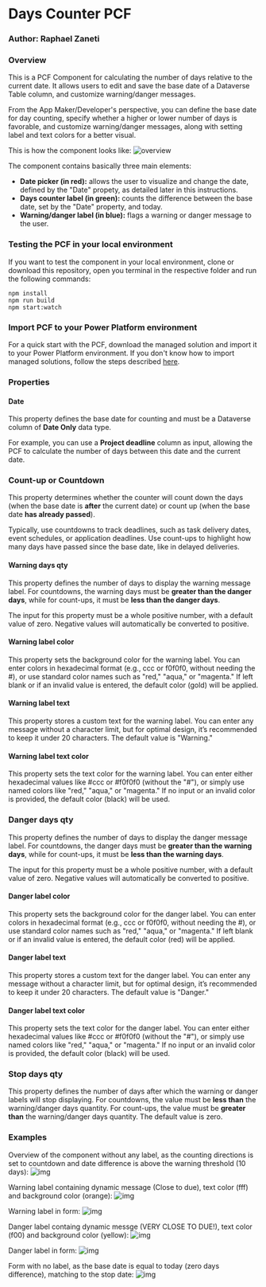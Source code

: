 # Days Counter PCF
### Author: Raphael Zaneti

### Overview
This is a PCF Component for calculating the number of days relative to the current date. It allows users to edit and save the base date of a Dataverse Table column, and customize warning/danger messages. 

From the App Maker/Developer's perspective, you can define the base date for day counting, specify whether a higher or lower number of days is favorable, and customize warning/danger messages, along with setting label and text colors for a better visual.

This is how the component looks like:
![overview](https://github.com/raphaelzaneti/pcf-gallery/blob/main/daysCounter/daysCounter/img/overview.png?raw=true)

The component contains basically three main elements:
- **Date picker (in red):** allows the user to visualize and change the date, defined by the "Date" propety, as detailed later in this instructions. 
- **Days counter label (in green):** counts the difference between the base date, set by the "Date" property, and today.
- **Warning/danger label (in blue):** flags a warning or danger message to the user. 


### Testing the PCF in your local environment
If you want to test the component in your local environment, clone or download this repository, open you terminal in the respective folder and run the following commands:

```
npm install
npm run build
npm start:watch
```

### Import PCF to your Power Platform environment
For a quick start with the PCF, download the managed solution and import it to your Power Platform environment. If you don't know how to import managed solutions, follow the steps described [here](https://learn.microsoft.com/en-us/power-apps/maker/data-platform/import-update-export-solutions).


### Properties

#### Date
This property defines the base date for counting and must be a Dataverse column of **Date Only** data type.

For example, you can use a **Project deadline** column as input, allowing the PCF to calculate the number of days between this date and the current date.

### Count-up or Countdown
This property determines whether the counter will count down the days (when the base date is **after** the current date) or count up (when the base date **has already passed**).

Typically, use countdowns to track deadlines, such as task delivery dates, event schedules, or application deadlines. Use count-ups to highlight how many days have passed since the base date, like in delayed deliveries.  

#### Warning days qty
This property defines the number of days to display the warning message label. For countdowns, the warning days must be **greater than the danger days**, while for count-ups, it must be **less than the danger days**.

The input for this property must be a whole positive number, with a default value of zero. Negative values will automatically be converted to positive.

#### Warning label color
This property sets the background color for the warning label. You can enter colors in hexadecimal format (e.g., ccc or f0f0f0, without needing the #), or use standard color names such as "red," "aqua," or "magenta." If left blank or if an invalid value is entered, the default color (gold) will be applied.

#### Warning label text
This property stores a custom text for the warning label. You can enter any message without a character limit, but for optimal design, it’s recommended to keep it under 20 characters. The default value is "Warning."

#### Warning label text color
This property sets the text color for the warning label. You can enter either hexadecimal values like #ccc or #f0f0f0 (without the "#"), or simply use named colors like "red," "aqua," or "magenta." If no input or an invalid color is provided, the default color (black) will be used.

### Danger days qty
This property defines the number of days to display the danger message label. For countdowns, the danger days must be **greater than the warning days**, while for count-ups, it must be **less than the warning days**.

The input for this property must be a whole positive number, with a default value of zero. Negative values will automatically be converted to positive.

#### Danger label color
This property sets the background color for the danger label. You can enter colors in hexadecimal format (e.g., ccc or f0f0f0, without needing the #), or use standard color names such as "red," "aqua," or "magenta." If left blank or if an invalid value is entered, the default color (red) will be applied.

#### Danger label text
This property stores a custom text for the danger label. You can enter any message without a character limit, but for optimal design, it’s recommended to keep it under 20 characters. The default value is "Danger."

#### Danger label text color
This property sets the text color for the danger label. You can enter either hexadecimal values like #ccc or #f0f0f0 (without the "#"), or simply use named colors like "red," "aqua," or "magenta." If no input or an invalid color is provided, the default color (black) will be used.

### Stop days qty
This property defines the number of days after which the warning or danger labels will stop displaying. For countdowns, the value must be **less than** the warning/danger days quantity. For count-ups, the value must be **greater than** the warning/danger days quantity. The default value is zero.


### Examples
Overview of the component without any label, as the counting directions is set to countdown and date difference is above the warning threshold (10 days):
![img](https://github.com/raphaelzaneti/pcf-gallery/blob/main/daysCounter/daysCounter/img/empty%20label%20for%20above%20threshold.png?raw=true)

Warning label containing dynamic message (Close to due), text color (fff) and background color (orange): 
![img](https://github.com/raphaelzaneti/pcf-gallery/blob/main/daysCounter/daysCounter/img/warning%20label%20config.png?raw=true)

Warning label in form:
![img](https://github.com/raphaelzaneti/pcf-gallery/blob/main/daysCounter/daysCounter/img/warning%20label%20in%20form.png?raw=true)

Danger label containg dynamic messge (VERY CLOSE TO DUE!), text color (f00) and background color (yellow):
![img](https://github.com/raphaelzaneti/pcf-gallery/blob/main/daysCounter/daysCounter/img/danger%20label%20config.png?raw=true)

Danger label in form:
![img](https://github.com/raphaelzaneti/pcf-gallery/blob/main/daysCounter/daysCounter/img/danger%20label%20in%20form.png?raw=true)

Form with no label, as the base date is equal to today (zero days difference), matching to the stop date:
![img](https://github.com/raphaelzaneti/pcf-gallery/blob/main/daysCounter/daysCounter/img/empty%20label%20for%20daysqty%20eq%20zero.png?raw=true)

